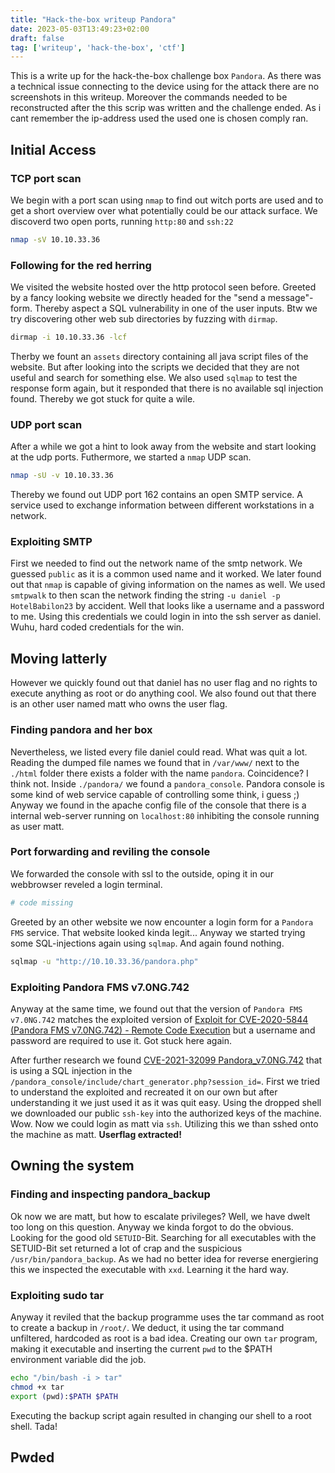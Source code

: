 ```yaml
---
title: "Hack-the-box writeup Pandora"
date: 2023-05-03T13:49:23+02:00
draft: false
tag: ['writeup', 'hack-the-box', 'ctf']
---
```


This is a write up for the hack-the-box challenge box `Pandora`. As there was a technical issue connecting to the device using for the attack there are no screenshots in this writeup. Moreover the commands needed to be reconstructed after the this scrip was written and the challenge ended. As i cant remember the ip-address used the used one is chosen comply ran.  

## Initial Access
### TCP port scan
We begin with a port scan using `nmap` to find out witch ports are used and to get a short overview over what potentially could be our attack surface. We discoverd two open ports, running `http:80` and `ssh:22`
```bash
nmap -sV 10.10.33.36 
```
### Following for the red herring
We visited the website hosted over the http protocol seen before. Greeted by a fancy looking website we directly headed for the "send a message"-form. Thereby aspect a SQL vulnerability in one of the user inputs.
Btw we try discovering other web sub directories by fuzzing with `dirmap`.
```bash
dirmap -i 10.10.33.36 -lcf
```
Therby we fount an `assets` directory containing all java script files of the website. But after looking into the scripts we decided that they are not useful and search for something else. 
We also used `sqlmap` to test the response form again, but it responded that there is no available sql injection found. 
Thereby we got stuck for quite a wile. 

### UDP port scan
After a while we got a hint to look away from the website and start looking at the udp ports. Futhermore, we started a `nmap` UDP scan.
```bash
nmap -sU -v 10.10.33.36 
```
Thereby we found out UDP port 162 contains an open SMTP service. A service used to exchange information between different workstations in a network.

### Exploiting SMTP
First we needed to find out the network name of the smtp network. We guessed `public` as it is a common used name and it worked. We later found out that `nmap` is capable of giving information on the names as well.
We used `smtpwalk` to then scan the network finding the string `-u daniel -p HotelBabilon23` by accident. Well that looks like a username and a password to me. 
Using this credentials we could login in into the ssh server as daniel. Wuhu, hard coded credentials for the win.

## Moving latterly
However we quickly found out that daniel has no user flag and no rights to execute anything as root or do anything cool. 
We also found out that there is an other user named matt who owns the user flag.

### Finding pandora and her box
Nevertheless, we listed every file daniel could read. What was quit a lot. 
Reading the dumped file names we found that in `/var/www/` next to the `./html` folder there exists a folder with the name `pandora`. Coincidence? I think not.
Inside `./pandora/` we found a `pandora_console`. Pandora console is some kind of web service capable of controlling some think, i guess ;) 
Anyway we found in the apache config file of the console that there is a internal web-server running on `localhost:80` inhibiting the console running as user matt. 

### Port forwarding and reviling the console
We forwarded the console with ssl to the outside, oping it in our webbrowser reveled a login terminal. 
```bash
# code missing
```
Greeted by an other website we now encounter a login form for a `Pandora FMS` service. That website looked kinda legit...
Anyway we started trying some SQL-injections again using `sqlmap`. And again found nothing. 
```bash
sqlmap -u "http://10.10.33.36/pandora.php"
```

### Exploiting Pandora FMS v7.0NG.742
Anyway at the same time, we found out that the version of `Pandora FMS v7.0NG.742` matches the exploited version of [Exploit for CVE-2020-5844 (Pandora FMS v7.0NG.742) - Remote Code Execution](https://github.com/UNICORDev/exploit-CVE-2020-5844) but a username and password are required to use it. Got stuck here again.

After further research we found [CVE-2021-32099 Pandora_v7.0NG.742](https://github.com/shyam0904a/Pandora_v7.0NG.742_exploit_unauthenticated) that is using a SQL injection in the `/pandora_console/include/chart_generator.php?session_id=`.
First we tried to understand the exploited and recreated it on our own but after understanding it we just used it as it was quit easy. 
Using the dropped shell we downloaded our public `ssh-key` into the authorized keys of the machine. 
Wow. Now we could login as matt via `ssh`. 
Utilizing this we than sshed onto the machine as matt. **Userflag extracted!**

## Owning the system
### Finding and inspecting pandora_backup
Ok now we are matt, but how to escalate privileges? Well, we have dwelt too long on this question.
Anyway we kinda forgot to do the obvious. Looking for the good old `SETUID`-Bit. Searching for all executables with the SETUID-Bit set returned a lot of crap and the suspicious `/usr/bin/pandora_backup`. 
As we had no better idea for reverse energiering this we inspected the executable with `xxd`. Learning it the hard way.

### Exploiting sudo tar
Anyway it reviled that the backup programme uses the tar command as root to create a backup in `/root/`.
We deduct, it using the tar command unfiltered, hardcoded as root is a bad idea. 
Creating our own `tar` program, making it executable and inserting the current `pwd` to the $PATH environment variable did the job.
```bash
echo "/bin/bash -i > tar" 
chmod +x tar
export (pwd):$PATH $PATH
```
Executing the backup script again resulted in changing our shell to a root shell. Tada!

## Pwded